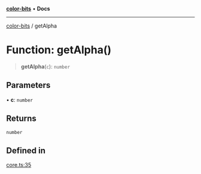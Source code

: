 [**color-bits**](../README.md) • **Docs**

***

[color-bits](../README.md) / getAlpha

# Function: getAlpha()

> **getAlpha**(`c`): `number`

## Parameters

• **c**: `number`

## Returns

`number`

## Defined in

[core.ts:35](https://github.com/romgrk/color-bits/blob/fe184912ae718a47d92a2c4c68ad2db37ba77f3a/src/core.ts#L35)
